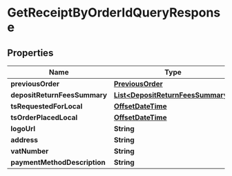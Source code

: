 
# GetReceiptByOrderIdQueryResponse

## Properties
Name | Type | Description | Notes
------------ | ------------- | ------------- | -------------
**previousOrder** | [**PreviousOrder**](PreviousOrder.md) |  |  [optional]
**depositReturnFeesSummary** | [**List&lt;DepositReturnFeesSummary&gt;**](DepositReturnFeesSummary.md) |  |  [optional]
**tsRequestedForLocal** | [**OffsetDateTime**](OffsetDateTime.md) |  |  [optional]
**tsOrderPlacedLocal** | [**OffsetDateTime**](OffsetDateTime.md) |  |  [optional]
**logoUrl** | **String** |  |  [optional]
**address** | **String** |  |  [optional]
**vatNumber** | **String** |  |  [optional]
**paymentMethodDescription** | **String** |  |  [optional]



